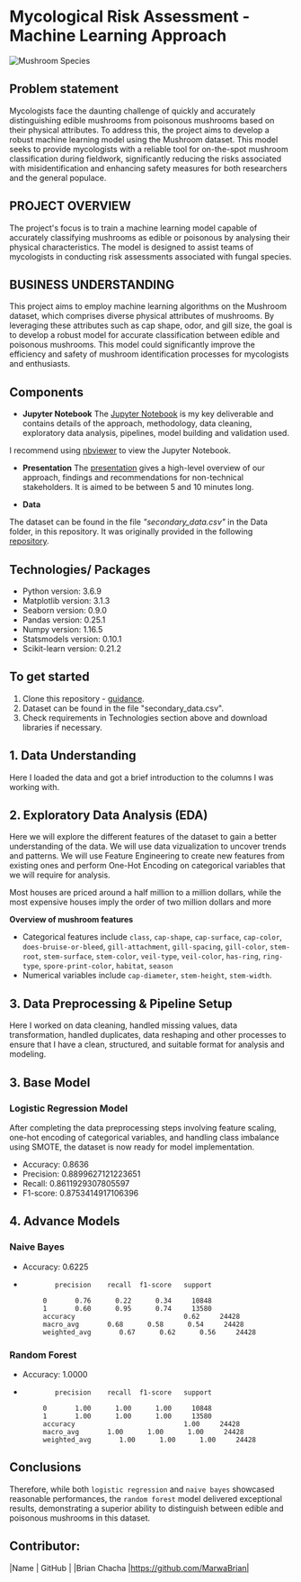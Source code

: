 # Mycological Risk Assessment - Machine Learning Approach
![Mushroom Species ](https://github.com/MarwaBrian/mushrooms/blob/main/mushroooms.png)


## Problem statement
Mycologists face the daunting challenge of quickly and accurately distinguishing edible mushrooms from poisonous mushrooms based on their physical attributes. To address this, the project aims to develop a robust machine learning model using the Mushroom dataset. This model seeks to provide mycologists with a reliable tool for on-the-spot mushroom classification during fieldwork, significantly reducing the risks associated with misidentification and enhancing safety measures for both researchers and the general populace.

## PROJECT OVERVIEW 
The project's focus is to train a machine learning model capable of accurately classifying mushrooms as edible or poisonous by analysing their physical characteristics. The model is designed to assist teams of mycologists in conducting risk assessments associated with fungal species.


## BUSINESS UNDERSTANDING
This project aims to employ machine learning algorithms on the Mushroom dataset, which comprises diverse physical attributes of mushrooms. By leveraging these attributes such as cap shape, odor, and gill size, the goal is to develop a robust model for accurate classification between edible and poisonous mushrooms. This model could significantly improve the efficiency and safety of mushroom identification processes for mycologists and enthusiasts.

## Components

* **Jupyter Notebook**
The [Jupyter Notebook](https://github.com/MarwaBrian/mushrooms/blob/main/index.ipynb) is my key deliverable and contains details of the approach, methodology, data cleaning, exploratory data analysis, pipelines, model building and validation used.

I recommend using [nbviewer](https://nbviewer.jupyter.org/) to view the Jupyter Notebook.

* **Presentation**
The [presentation](https://) gives a high-level overview of our approach, findings and recommendations for non-technical stakeholders. It is aimed to be between 5 and 10 minutes long.

* **Data**

The dataset can be found in the file *"secondary_data.csv"* in the Data folder, in this repository. It was originally provided in the following [repository](https://github.com/MarwaBrian/mushrooms/blob/main/dataset/secondary_data.csv). 

## Technologies/ Packages

* Python version: 3.6.9
* Matplotlib version: 3.1.3
* Seaborn version: 0.9.0
* Pandas version: 0.25.1
* Numpy version: 1.16.5
* Statsmodels version: 0.10.1
* Scikit-learn version: 0.21.2  

## To get started

1. Clone this repository - [guidance](https://help.github.com/articles/cloning-a-repository/).
2. Dataset can be found in the file "secondary_data.csv".
3. Check requirements in Technologies section above and download libraries if necessary.

## 1. Data Understanding
Here I loaded the data and got a brief introduction to the columns I was working with.

## 2. Exploratory Data Analysis (EDA)
Here we will explore the different features of the dataset to gain a better understanding of the data. We will use data vizualization to uncover trends and patterns. We will use Feature Engineering to create new features from existing ones and perform One-Hot Encoding on categorical variables that we will require for analysis.

Most houses are priced around a half million to a million dollars,
while the most expensive houses imply the order of two million dollars and more

**Overview of mushroom features**
- Categorical features include `class`, `cap-shape`, `cap-surface`, `cap-color`, `does-bruise-or-bleed`, `gill-attachment`, `gill-spacing`, `gill-color`, `stem-root`, `stem-surface`, `stem-color`, `veil-type`, `veil-color`, `has-ring`, `ring-type`, `spore-print-color`, `habitat`, `season` 
- Numerical variables include `cap-diameter`, `stem-height`, `stem-width`.


## 3. Data Preprocessing & Pipeline Setup
Here I worked on data cleaning, handled missing values, data transformation, handled duplicates, data reshaping and other processes to ensure that I have a clean, structured, and suitable format for analysis and modeling.

## 3. Base Model
### Logistic Regression Model

After completing the data preprocessing steps involving feature scaling, one-hot encoding of categorical variables, and handling class imbalance using SMOTE, the dataset is now ready for model implementation.

- Accuracy: 0.8636
- Precision: 0.8899627121223651
- Recall: 0.8611929307805597
- F1-score: 0.8753414917106396


## 4. Advance Models
### Naive Bayes
- Accuracy: 0.6225
-             precision    recall  f1-score   support

           0       0.76      0.22      0.34     10848
           1       0.60      0.95      0.74     13580
           accuracy                           0.62     24428
           macro_avg       0.68      0.58      0.54     24428
           weighted_avg       0.67      0.62      0.56     24428




### Random Forest
- Accuracy: 1.0000
-             precision    recall  f1-score   support

           0       1.00      1.00      1.00     10848
           1       1.00      1.00      1.00     13580
           accuracy                           1.00     24428
           macro_avg       1.00      1.00      1.00     24428
           weighted_avg       1.00      1.00      1.00     24428



## Conclusions
Therefore, while both `logistic regression` and `naive bayes` showcased reasonable performances, the `random forest` model delivered exceptional results, demonstrating a superior ability to distinguish between edible and poisonous mushrooms in this dataset.


## Contributor:
|Name     |  GitHub   |
|Brian Chacha |https://github.com/MarwaBrian|








